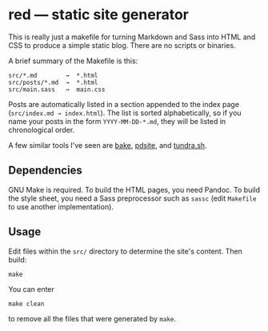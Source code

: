 # red — static site generator

This is really just a makefile for turning Markdown and Sass into HTML
and CSS to produce a simple static blog.
There are no scripts or binaries.

A brief summary of the Makefile is this:

    src/*.md        →  *.html
    src/posts/*.md  →  *.html
    src/main.sass   →  main.css

Posts are automatically listed in a section appended to the index page
(`src/index.md → index.html`).
The list is sorted alphabetically, so if you name your posts in the
form `YYYY-MM-DD-*.md`, they will be listed in chronological order.

A few similar tools I've seen are [bake][1], [pdsite][2], and
[tundra.sh][3].

[1]: https://github.com/fcanas/bake
[2]: http://pdsite.org
[3]: https://frainfreeze.github.io/tundra

## Dependencies

GNU Make is required.
To build the HTML pages, you need Pandoc.
To build the style sheet, you need a Sass preprocessor such as `sassc`
(edit `Makefile` to use another implementation).

## Usage

Edit files within the `src/` directory to determine the site's content.
Then build:

    make

You can enter

    make clean

to remove all the files that were generated by `make`.
